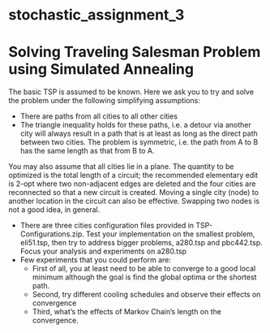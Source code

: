 # stochastic_assignment_3
# Solving Traveling Salesman Problem using Simulated Annealing
The basic TSP is assumed to be known. Here we ask you to try and solve the problem under
the following simplifying assumptions:
- There are paths from all cities to all other cities
- The triangle inequality holds for these paths, i.e. a detour via another city will always
result in a path that is at least as long as the direct path between two cities. The problem is symmetric, i.e. the path from A to B has the same length as that from B to A.

You may also assume that all cities lie in a plane. The quantity to be optimized is the total length of a circuit; the recommended elementary edit is 2-opt where two non-adjacent edges are deleted and the four cities are reconnected so that a new circuit is created. Moving a single city (node) to another location in the circuit can also be effective. Swapping two nodes is not a good idea, in general.
- There are three cities configuration files provided in TSP-Configurations.zip. Test your implementation on the smallest problem, eli51.tsp, then try to address bigger
problems, a280.tsp and pbc442.tsp. Focus your analysis and experiments on a280.tsp
- Few experiments that you could perform are:
  - First of all, you at least need to be able to converge to a good local minimum although the goal is find the global optima or the shortest path.
  - Second, try different cooling schedules and observe their effects on convergence
  - Third, what’s the effects of Markov Chain’s length on the convergence.
